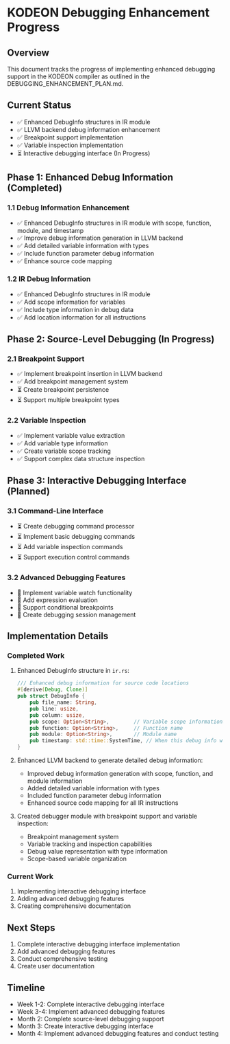 # KODEON Debugging Enhancement Progress

## Overview

This document tracks the progress of implementing enhanced debugging support in the KODEON compiler as outlined in the DEBUGGING_ENHANCEMENT_PLAN.md.

## Current Status

-   ✅ Enhanced DebugInfo structures in IR module
-   ✅ LLVM backend debug information enhancement
-   ✅ Breakpoint support implementation
-   ✅ Variable inspection implementation
-   ⏳ Interactive debugging interface (In Progress)

## Phase 1: Enhanced Debug Information (Completed)

### 1.1 Debug Information Enhancement

-   ✅ Enhanced DebugInfo structures in IR module with scope, function, module, and timestamp
-   ✅ Improve debug information generation in LLVM backend
-   ✅ Add detailed variable information with types
-   ✅ Include function parameter debug information
-   ✅ Enhance source code mapping

### 1.2 IR Debug Information

-   ✅ Enhanced DebugInfo structures in IR module
-   ✅ Add scope information for variables
-   ✅ Include type information in debug data
-   ✅ Add location information for all instructions

## Phase 2: Source-Level Debugging (In Progress)

### 2.1 Breakpoint Support

-   ✅ Implement breakpoint insertion in LLVM backend
-   ✅ Add breakpoint management system
-   ⏳ Create breakpoint persistence
-   ⏳ Support multiple breakpoint types

### 2.2 Variable Inspection

-   ✅ Implement variable value extraction
-   ✅ Add variable type information
-   ✅ Create variable scope tracking
-   ✅ Support complex data structure inspection

## Phase 3: Interactive Debugging Interface (Planned)

### 3.1 Command-Line Interface

-   ⏳ Create debugging command processor
-   ⏳ Implement basic debugging commands
-   ⏳ Add variable inspection commands
-   ⏳ Support execution control commands

### 3.2 Advanced Debugging Features

-   🔲 Implement variable watch functionality
-   🔲 Add expression evaluation
-   🔲 Support conditional breakpoints
-   🔲 Create debugging session management

## Implementation Details

### Completed Work

1. Enhanced DebugInfo structure in `ir.rs`:

    ```rust
    /// Enhanced debug information for source code locations
    #[derive(Debug, Clone)]
    pub struct DebugInfo {
        pub file_name: String,
        pub line: usize,
        pub column: usize,
        pub scope: Option<String>,        // Variable scope information
        pub function: Option<String>,     // Function name
        pub module: Option<String>,       // Module name
        pub timestamp: std::time::SystemTime, // When this debug info was created
    }
    ```

2. Enhanced LLVM backend to generate detailed debug information:

    - Improved debug information generation with scope, function, and module information
    - Added detailed variable information with types
    - Included function parameter debug information
    - Enhanced source code mapping for all IR instructions

3. Created debugger module with breakpoint support and variable inspection:
    - Breakpoint management system
    - Variable tracking and inspection capabilities
    - Debug value representation with type information
    - Scope-based variable organization

### Current Work

1. Implementing interactive debugging interface
2. Adding advanced debugging features
3. Creating comprehensive documentation

## Next Steps

1. Complete interactive debugging interface implementation
2. Add advanced debugging features
3. Conduct comprehensive testing
4. Create user documentation

## Timeline

-   Week 1-2: Complete interactive debugging interface
-   Week 3-4: Implement advanced debugging features
-   Month 2: Complete source-level debugging support
-   Month 3: Create interactive debugging interface
-   Month 4: Implement advanced debugging features and conduct testing
